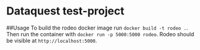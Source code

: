 Dataquest test-project
=====

##Usage
To build the rodeo docker image run `docker build -t rodeo .`. Then run the
container with `docker run -p 5000:5000 rodeo`. Rodeo should be visible at
`http://localhost:5000`.